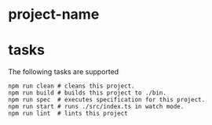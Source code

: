 # project-name


# tasks

The following tasks are supported

```
npm run clean # cleans this project.
npm run build # builds this project to ./bin.
npm run spec  # executes specification for this project.
npm run start # runs ./src/index.ts in watch mode.
npm run lint  # lints this project
```